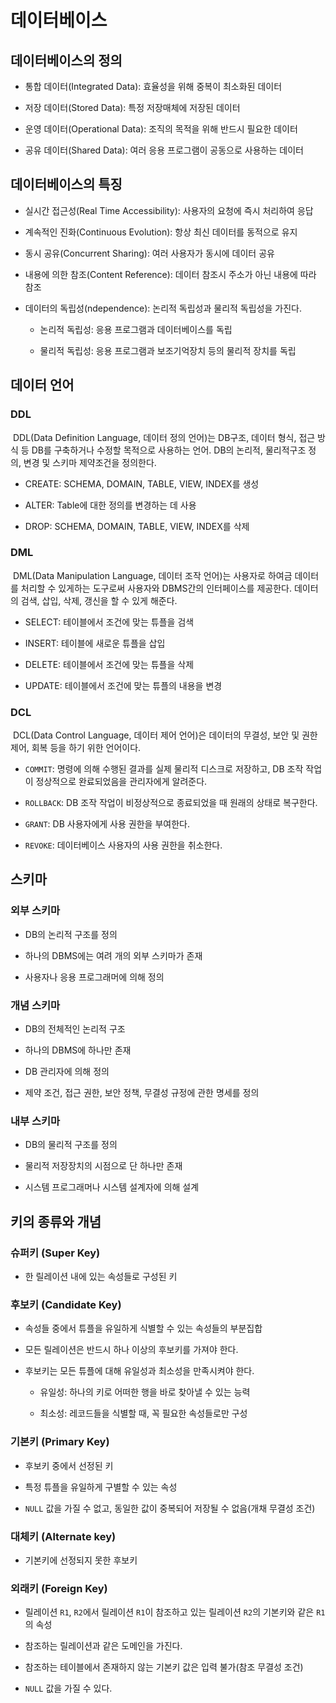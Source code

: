 # 데이터베이스

## 데이터베이스의 정의

- 통합 데이터(Integrated Data): 효율성을 위해 중복이 최소화된 데이터

- 저장 데이터(Stored Data): 특정 저장매체에 저장된 데이터

- 운영 데이터(Operational Data): 조직의 목적을 위해 반드시 필요한 데이터

- 공유 데이터(Shared Data): 여러 응용 프로그램이 공동으로 사용하는 데이터

## 데이터베이스의 특징

- 실시간 접근성(Real Time Accessibility): 사용자의 요청에 즉시 처리하여 응답

- 계속적인 진화(Continuous Evolution): 항상 최신 데이터를 동적으로 유지

- 동시 공유(Concurrent Sharing): 여러 사용자가 동시에 데이터 공유

- 내용에 의한 참조(Content Reference): 데이터 참조시 주소가 아닌 내용에 따라 참조

- 데이터의 독립성(ndependence): 논리적 독립성과 물리적 독립성을 가진다.

  - 논리적 독립성: 응용 프로그램과 데이터베이스를 독립

  - 물리적 독립성: 응용 프로그램과 보조기억장치 등의 물리적 장치를 독립

## 데이터 언어

### DDL

&nbsp;DDL(Data Definition Language, 데이터 정의 언어)는 DB구조, 데이터 형식, 접근 방식 등 DB를 구축하거나 수정할 목적으로 사용하는 언어. DB의 논리적, 물리적구조 정의, 변경 및 스키마 제약조건을 정의한다.

- CREATE: SCHEMA, DOMAIN, TABLE, VIEW, INDEX를 생성

- ALTER: Table에 대한 정의를 변경하는 데 사용

- DROP: SCHEMA, DOMAIN, TABLE, VIEW, INDEX를 삭제

### DML

&nbsp;DML(Data Manipulation Language, 데이터 조작 언어)는 사용자로 하여금 데이터를 처리할 수 있게하는 도구로써 사용자와 DBMS간의 인터페이스를 제공한다. 데이터의 검색, 삽입, 삭제, 갱신을 할 수 있게 해준다.

- SELECT: 테이블에서 조건에 맞는 튜플을 검색

- INSERT: 테이블에 새로운 튜플을 삽입

- DELETE: 테이블에서 조건에 맞는 튜플을 삭제

- UPDATE: 테이블에서 조건에 맞는 튜플의 내용을 변경

### DCL

&nbsp;DCL(Data Control Language, 데이터 제어 언어)은 데이터의 무결성, 보안 및 권한 제어, 회복 등을 하기 위한 언어이다.

- `COMMIT`: 명령에 의해 수행된 결과를 실제 물리적 디스크로 저장하고, DB 조작 작업이 정상적으로 완료되었음을 관리자에게 알려준다.

- `ROLLBACK`: DB 조작 작업이 비정상적으로 종료되었을 때 원래의 상태로 복구한다.

- `GRANT`: DB 사용자에게 사용 권한을 부여한다.

- `REVOKE`: 데이터베이스 사용자의 사용 권한을 취소한다.

## 스키마

### 외부 스키마

- DB의 논리적 구조를 정의

- 하나의 DBMS에는 여려 개의 외부 스키마가 존재

- 사용자나 응용 프로그래머에 의해 정의

### 개념 스키마

- DB의 전체적인 논리적 구조

- 하나의 DBMS에 하나만 존재

- DB 관리자에 의해 정의

- 제약 조건, 접근 권한, 보안 정책, 무결성 규정에 관한 명세를 정의

### 내부 스키마

- DB의 물리적 구조를 정의

- 물리적 저장장치의 시점으로 단 하나만 존재

- 시스템 프로그래머나 시스템 설계자에 의해 설계

## 키의 종류와 개념

### 슈퍼키 (Super Key)

- 한 릴레이션 내에 있는 속성들로 구성된 키

### 후보키 (Candidate Key)

- 속성들 중에서 튜플을 유일하게 식별할 수 있는 속성들의 부분집합

- 모든 릴레이션은 반드시 하나 이상의 후보키를 가져야 한다.

- 후보키는 모든 튜플에 대해 유일성과 최소성을 만족시켜야 한다.

  - 유일성: 하나의 키로 어떠한 행을 바로 찾아낼 수 있는 능력

  - 최소성: 레코드들을 식별할 때, 꼭 필요한 속성들로만 구성

### 기본키 (Primary Key)

- 후보키 중에서 선정된 키

- 특정 튜플을 유일하게 구별할 수 있는 속성

- `NULL` 값을 가질 수 없고, 동일한 값이 중복되어 저장될 수 없음(개채 무결성 조건)

### 대체키 (Alternate key)

- 기본키에 선정되지 못한 후보키

### 외래키 (Foreign Key)

- 릴레이션 `R1`, `R2`에서 릴레이션 `R1`이 참조하고 있는 릴레이션 `R2`의 기본키와 같은 `R1`의 속성

- 참조하는 릴레이션과 같은 도메인을 가진다.

- 참조하는 테이블에서 존재하지 않는 기본키 값은 입력 불가(참조 무결성 조건)

- `NULL` 값을 가질 수 있다.
  